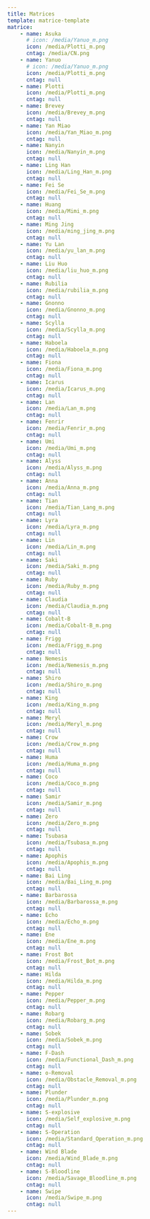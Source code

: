 ```yaml
---
title: Matrices
template: matrice-template
matrice:
    - name: Asuka
      # icon: /media/Yanuo_m.png
      icon: /media/Plotti_m.png
      cntag: /media/CN.png
    - name: Yanuo
      # icon: /media/Yanuo_m.png
      icon: /media/Plotti_m.png
      cntag: null
    - name: Plotti
      icon: /media/Plotti_m.png
      cntag: null
    - name: Brevey
      icon: /media/Brevey_m.png
      cntag: null
    - name: Yan Miao
      icon: /media/Yan_Miao_m.png
      cntag: null
    - name: Nanyin
      icon: /media/Nanyin_m.png
      cntag: null
    - name: Ling Han
      icon: /media/Ling_Han_m.png
      cntag: null
    - name: Fei Se
      icon: /media/Fei_Se_m.png
      cntag: null
    - name: Huang
      icon: /media/Mimi_m.png
      cntag: null
    - name: Ming Jing
      icon: /media/ming_jing_m.png
      cntag: null
    - name: Yu Lan
      icon: /media/yu_lan_m.png
      cntag: null
    - name: Liu Huo
      icon: /media/liu_huo_m.png
      cntag: null
    - name: Rubilia
      icon: /media/rubilia_m.png
      cntag: null
    - name: Gnonno
      icon: /media/Gnonno_m.png
      cntag: null
    - name: Scylla
      icon: /media/Scylla_m.png
      cntag: null
    - name: Haboela
      icon: /media/Haboela_m.png
      cntag: null
    - name: Fiona
      icon: /media/Fiona_m.png
      cntag: null
    - name: Icarus
      icon: /media/Icarus_m.png
      cntag: null
    - name: Lan
      icon: /media/Lan_m.png
      cntag: null
    - name: Fenrir
      icon: /media/Fenrir_m.png
      cntag: null
    - name: Umi
      icon: /media/Umi_m.png
      cntag: null
    - name: Alyss
      icon: /media/Alyss_m.png
      cntag: null
    - name: Anna
      icon: /media/Anna_m.png
      cntag: null
    - name: Tian
      icon: /media/Tian_Lang_m.png
      cntag: null
    - name: Lyra
      icon: /media/Lyra_m.png
      cntag: null
    - name: Lin
      icon: /media/Lin_m.png
      cntag: null
    - name: Saki
      icon: /media/Saki_m.png
      cntag: null
    - name: Ruby
      icon: /media/Ruby_m.png
      cntag: null
    - name: Claudia
      icon: /media/Claudia_m.png
      cntag: null
    - name: Cobalt-B
      icon: /media/Cobalt-B_m.png
      cntag: null
    - name: Frigg
      icon: /media/Frigg_m.png
      cntag: null
    - name: Nemesis
      icon: /media/Nemesis_m.png
      cntag: null
    - name: Shiro
      icon: /media/Shiro_m.png
      cntag: null
    - name: King
      icon: /media/King_m.png
      cntag: null
    - name: Meryl
      icon: /media/Meryl_m.png
      cntag: null
    - name: Crow
      icon: /media/Crow_m.png
      cntag: null
    - name: Huma
      icon: /media/Huma_m.png
      cntag: null
    - name: Coco
      icon: /media/Coco_m.png
      cntag: null
    - name: Samir
      icon: /media/Samir_m.png
      cntag: null
    - name: Zero
      icon: /media/Zero_m.png
      cntag: null
    - name: Tsubasa
      icon: /media/Tsubasa_m.png
      cntag: null
    - name: Apophis
      icon: /media/Apophis_m.png
      cntag: null
    - name: Bai Ling
      icon: /media/Bai_Ling_m.png
      cntag: null
    - name: Barbarossa
      icon: /media/Barbarossa_m.png
      cntag: null
    - name: Echo
      icon: /media/Echo_m.png
      cntag: null
    - name: Ene
      icon: /media/Ene_m.png
      cntag: null
    - name: Frost Bot
      icon: /media/Frost_Bot_m.png
      cntag: null
    - name: Hilda
      icon: /media/Hilda_m.png
      cntag: null
    - name: Pepper
      icon: /media/Pepper_m.png
      cntag: null
    - name: Robarg
      icon: /media/Robarg_m.png
      cntag: null
    - name: Sobek
      icon: /media/Sobek_m.png
      cntag: null
    - name: F-Dash
      icon: /media/Functional_Dash_m.png
      cntag: null
    - name: o-Removal
      icon: /media/Obstacle_Removal_m.png
      cntag: null
    - name: Plunder
      icon: /media/Plunder_m.png
      cntag: null
    - name: S-explosive
      icon: /media/Self_explosive_m.png
      cntag: null
    - name: S-Operation
      icon: /media/Standard_Operation_m.png
      cntag: null
    - name: Wind Blade
      icon: /media/Wind_Blade_m.png
      cntag: null
    - name: S-Bloodline
      icon: /media/Savage_Bloodline_m.png
      cntag: null
    - name: Swipe
      icon: /media/Swipe_m.png
      cntag: null
---
```

